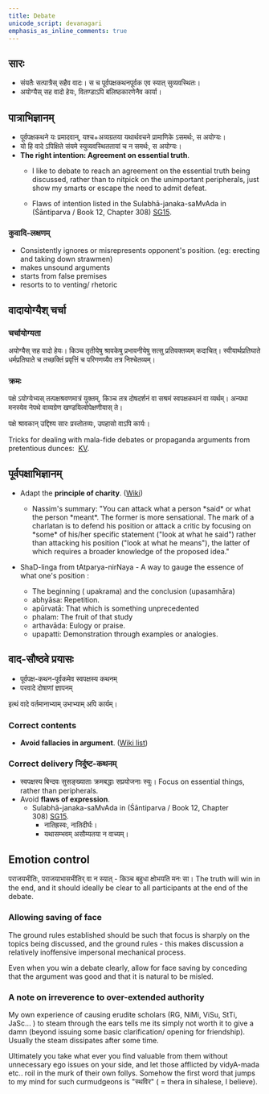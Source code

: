```yaml
---
title: Debate
unicode_script: devanagari
emphasis_as_inline_comments: true
---
```


## सारः

- संयतैः सत्पात्रैस् सहैव वादः। स च पूर्वपक्षकथनपूर्वक एव स्यात् सुव्यवस्थितः।
- अयोग्यैस् सह वादो हेयः, वितण्डाऽपि बलिष्ठकारणेनैव कार्या।

## पात्राभिज्ञानम्

- पूर्वपक्षकथने यः‌ प्रमादवान्, यश्च+अव्यग्रतया यथार्थवचने प्रामाणिके ऽसमर्थः, स अयोग्यः।
- यो हि वादे ऽपिक्षिते संयमे स्युव्यवस्थिततायां च न समर्थः, स अयोग्यः।
- **The right intention: Agreement on essential truth**.
    - I like to debate to reach an agreement on the essential truth being discussed, rather than to nitpick on the unimportant peripherals, just show my smarts or escape the need to admit defeat.

    - Flaws of intention listed in the Sulabhā-janaka-saMvAda in (Śāntiparva / Book 12, Chapter 308) [SG15](http://indiafacts.co.in/the-hindu-view-on-freedom-of-expression-and-public-discourse/).


### कुवादि-लक्षणम्
- Consistently ignores or misrepresents opponent's position. (eg: erecting
and taking down strawmen)
- makes unsound arguments
- starts from false premises
- resorts to to venting/ rhetoric

## वादायोग्यैश् चर्चा
### चर्चायोग्यता
अयोग्यैस् सह वादो हेयः। किञ्च तृतीयेषु श्रावकेषु प्रभावनीयेषु सत्सु प्रतिवक्तव्यम् कदाचित्। स्वीयार्थप्रतिघाते धर्मप्रतिघाते च तच्छक्तिं प्रवृत्तिं च परिगणय्यैव तत्र निश्चेतव्यम्।

### क्रमः
पक्षे ऽयोग्येभ्यस् तत्पक्षश्रवणमात्रं युक्तम्, किञ्च तत्र दोषदर्शनं वा सश्रमं स्वपक्षकथनं वा व्यर्थम्। अन्यथा मनस्येव नेपथे वाव्यग्रेण खण्डयित्वोपेक्षणीयास् ते।

पक्षे श्रावकान् उद्दिश्य सारः प्रस्तोतव्यः, उपहासो वाऽपि कार्यः।

Tricks for dealing with mala-fide debates or propaganda arguments from pretentious dunces:  [KV](http://indiafacts.org/responding-to-mehdi-hasan-how-hindus-should-engage-their-opponents/).

## पूर्वपक्षाभिज्ञानम्

- Adapt the **principle of charity**. ([Wiki](https://en.wikipedia.org/wiki/Principle_of_charity))
    - Nassim's summary: "You can attack what a person \*said\* or what the person \*meant\*. The former is more sensational. The mark of a charlatan is to defend his position or attack a critic by focusing on \*some\* of his/her specific statement ("look at what he said") rather than attacking his position ("look at what he means"), the latter of which requires a broader knowledge of the proposed idea."

- ShaD-linga from tAtparya-nirNaya - A way to gauge the essence of what one's position :
  - The beginning ( upakrama) and the conclusion (upasamhāra)
  - abhyāsa: Repetition.
  - apūrvatā: That which is something unprecedented
  - phalam: The fruit of that study
  - arthavāda: Eulogy or praise.
  - upapatti: Demonstration through examples or analogies.

## वाद-सौष्ठवे प्रयासः
- पूर्वपक्ष-कथन-पूर्वकमेव स्वपक्षस्य कथनम्
- परवादे दोषाणां ज्ञापनम्

इत्थं वादे वर्तमानाभ्याम् उभाभ्याम् अपि कार्यम्।

### Correct contents
- **Avoid fallacies in argument**. ([Wiki list](https://en.wikipedia.org/wiki/List_of_fallacies))

### Correct delivery निर्दुष्ट-कथनम्
- स्वपक्षस्य बिन्दवः सुसङ्ख्याताः क्रमबद्धाः सप्रयोजनाः स्युः। Focus on essential things, rather than peripherals.
- Avoid **flaws of expression**.
    - Sulabhā-janaka-saMvAda in (Śāntiparva / Book 12, Chapter 308) [SG15](http://indiafacts.co.in/the-hindu-view-on-freedom-of-expression-and-public-discourse/).
      - नातिह्रस्वः, नातिदीर्घः।
      - यथासम्भवम् असौम्यतया न वाच्यम्।

## Emotion control

पराजयभीतिः, पराजयाभासभीतिर् वा न स्यात् - किञ्च बहुधा क्षोभयति मनः सा।
The truth will win in the end, and it should ideally be clear to all
participants at the end of the debate.


### Allowing saving of face

The ground rules established should be such that focus is sharply on the
topics being discussed, and the ground rules - this makes discussion a
relatively inoffensive impersonal mechanical process.

Even when you win a debate clearly, allow for face saving by conceding
that the argument was good and that it is natural to be misled.

### A note on irreverence to over-extended authority
My own experience of causing erudite scholars (RG, NiMi, ViSu, StTi, JaSc... ) to steam through the ears tells me its simply not worth it to give a damn (beyond issuing some basic clarification/ opening for friendship). Usually the steam dissipates after some time.

Ultimately you take what ever you find valuable from them without unnecessary ego issues on your side, and let those afflicted by vidyA-mada etc.. roil in the murk of their own follys. Somehow the first word that jumps to my mind for such curmudgeons is "स्थविर" ( = thera in sihalese, I believe).

